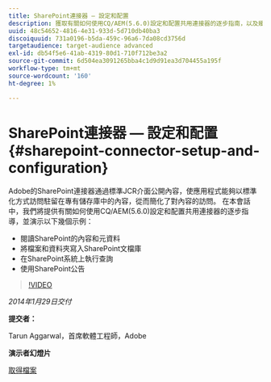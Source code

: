 ```yaml
---
title: SharePoint連接器 — 設定和配置
description: 獲取有關如何使用CQ/AEM(5.6.0)設定和配置共用連接器的逐步指南，以及幾個示例的演示。 Adobe的SharePoint連接器通過標準JCR介面公開內容，使應用程式能夠以標準化方式訪問駐留在專有儲存庫中的內容，從而簡化了對內容的訪問。
uuid: 48c54652-4816-4e31-933d-5d710db40ba3
discoiquuid: 731a0196-b5da-459c-96a6-7da08cd3756d
targetaudience: target-audience advanced
exl-id: db54f5e6-41ab-4319-80d1-710f712be3a2
source-git-commit: 6d504ea3091265bba4c1d9d91ea3d704455a195f
workflow-type: tm+mt
source-wordcount: '160'
ht-degree: 1%

---
```


# SharePoint連接器 — 設定和配置{#sharepoint-connector-setup-and-configuration}

Adobe的SharePoint連接器通過標準JCR介面公開內容，使應用程式能夠以標準化方式訪問駐留在專有儲存庫中的內容，從而簡化了對內容的訪問。 在本會話中，我們將提供有關如何使用CQ/AEM(5.6.0)設定和配置共用連接器的逐步指導，並演示以下幾個示例：

* 閱讀SharePoint的內容和元資料
* 將檔案和資料夾寫入SharePoint文檔庫
* 在SharePoint系統上執行查詢
* 使用SharePoint公告

>[!VIDEO](https://video.tv.adobe.com/v/19525/?quality=9)

*2014年1月29日交付*

**提交者：**

Tarun Aggarwal，首席軟體工程師，Adobe

**演示者幻燈片**

[取得檔案](assets/cq-gems-sharepoint-connector.pdf)
<!--
[Get back to the Overview](https://helpx.adobe.com/experience-manager/kt/eseminars/gems/aem-index.html)
-->
